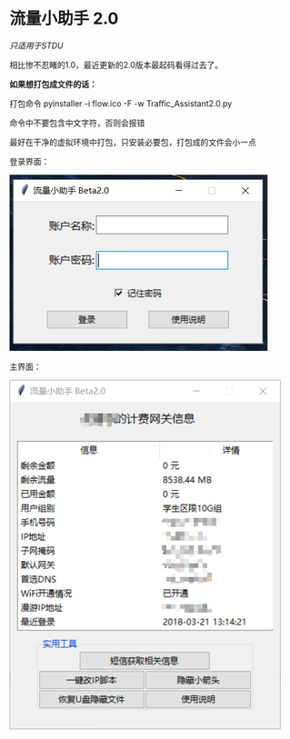 #  流量小助手 2.0

*只适用于STDU*

相比惨不忍睹的1.0，最近更新的2.0版本最起码看得过去了。



**如果想打包成文件的话：**

打包命令   pyinstaller -i flow.ico -F -w Traffic_Assistant2.0.py

命令中不要包含中文字符，否则会报错

最好在干净的虚拟环境中打包，只安装必要包，打包成的文件会小一点



登录界面：

![login](./screenshot/login.png)

主界面：

![homepage](./screenshot/homepage.png)
